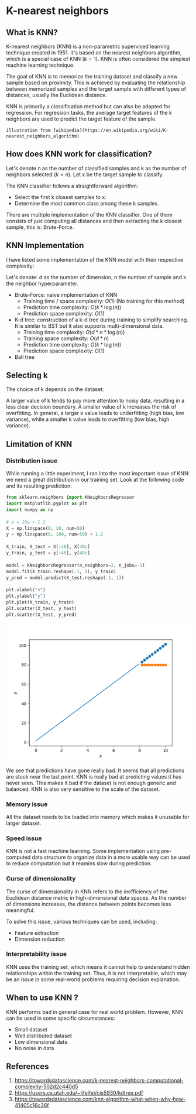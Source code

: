 # K-nearest neighbors
## What is KNN?

K-nearest neighbors (KNN) is a non-parametric supervised learning technique created in 1951. It's based on the nearest neighbors algorithm, which is a special case of KNN ($k = 1$). KNN is often considered the simplest machine learning technique.

The goal of KNN is to memorize the training dataset and classify a new sample based on proximity. This is achieved by evaluating the relationship between memorized samples and the target sample with different types of distances, usually the Euclidean distance.

KNN is primarily a classification method but can also be adapted for regression. For regression tasks, the average target features of the k neighbors are used to predict the target feature of the sample.

```{figure} https://raw.githubusercontent.com/TheRayquaza/therayquaza.github.io/main/images/machine_learning/knn/KNN.png
illustration from [wikipedia](https://en.wikipedia.org/wiki/K-nearest_neighbors_algorithm)
```

## How does KNN work for classification?

Let's denote n as the number of classified samples and k as the number of neighbors selected ($k < n$). Let x be the target sample to classify.

The KNN classifier follows a straightforward algorithm:
- Select the first k closest samples to x.
- Determine the most common class among these k samples.

There are multiple implementation of the KNN classifier. One of them consists of just computing all distances and then extracting the k closest sample, this is: Brute-Force.

## KNN Implementation

I have listed some implementation of the KNN model with their respective complexity:

Let's denote: d as the number of dimension, n the number of sample and k the neighbor hyperparameter.
- Brute-Force: naive implementation of KNN
    * Training time / space complexity: $O(1)$ (No training for this method)
    * Prediction time complexity: $O(k * \log(n))$
    * Prediction space complexity: $O(1)$
- K-d tree: construction of a k-d tree during training to simplify searching. It is similar to BST but it also supports multi-dimensional data.
    * Training time complexity: $O(d * n * \log(n))$
    * Training space complexity: $O(d * n)$
    * Prediction time complexity: $O(k * \log(n))$
    * Prediction space complexity: $O(1)$
- Ball tree

## Selecting k

The choice of k depends on the dataset:

A larger value of k tends to pay more attention to noisy data, resulting in a less clear decision boundary.
A smaller value of k increases the risk of overfitting.
In general, a larger k value leads to underfitting (high bias, low variance), while a smaller k value leads to overfitting (low bias, high variance).

## Limitation of KNN

### Distribution issue

While running a little experiment, I ran into the most important issue of KNN: we need a great distribution in our training set.
Look at the following code and its resulting prediction:

```python
from sklearn.neighbors import KNeighborsRegressor
import matplotlib.pyplot as plt
import numpy as np

# x = 10y + 1.2
X = np.linspace(0, 10, num=50)
y = np.linspace(0, 100, num=50) + 1.2

X_train, X_test = X[:40], X[40:]
y_train, y_test = y[:40], y[40:]

model = KNeighborsRegressor(n_neighbors=2, n_jobs=-1)
model.fit(X_train.reshape(-1, 1), y_train)
y_pred = model.predict(X_test.reshape(-1, 1))

plt.xlabel("x")
plt.ylabel("y")
plt.plot(X_train, y_train)
plt.scatter(X_test, y_test)
plt.scatter(X_test, y_pred)
```
![KNN limitation](https://raw.githubusercontent.com/TheRayquaza/therayquaza.github.io/main/images/machine_learning/knn/KNN_distribution_issue.png)

We see that predictions have gone really bad. It seems that all predictions are stuck near the last point.
KNN is really bad at predicting values it has never seen. This makes it bad if the dataset is not enough generic and balanced.
KNN is also very sensitive to the scale of the dataset.

### Memory issue

All the dataset needs to be loaded into memory which makes it unusable for larger dataset.

### Speed issue

KNN is not a fast machine learning. Some implementation using pre-computed data structure to organize data in a more usable way can be used to reduce computation but it reamins slow during prediction.

### Curse of dimensionality
The curse of dimensionality in KNN refers to the inefficiency of the Euclidean distance metric in high-dimensional data spaces. As the number of dimensions increases, the distance between points becomes less meaningful.

To solve this issue, various techniques can be used, including:
- Feature extraction
- Dimension reduction

### Interpretability issue

KNN uses the training set, which means it cannot help to understand hidden relationships within the training set.
Thus, it is not interpretable, which may be an issue in some real-world problems requiring decision explanation.

## When to use KNN ?

KNN performs bad in general case for real world problem.
However, KNN can be used in some specific circumstances:
- Small dataset
- Well distributed dataset
- Low dimensional data
- No noise in data

## References
1. https://towardsdatascience.com/k-nearest-neighbors-computational-complexity-502d2c440d5
2. https://users.cs.utah.edu/~lifeifei/cis5930/kdtree.pdf
3. https://towardsdatascience.com/knn-algorithm-what-when-why-how-41405c16c36f
